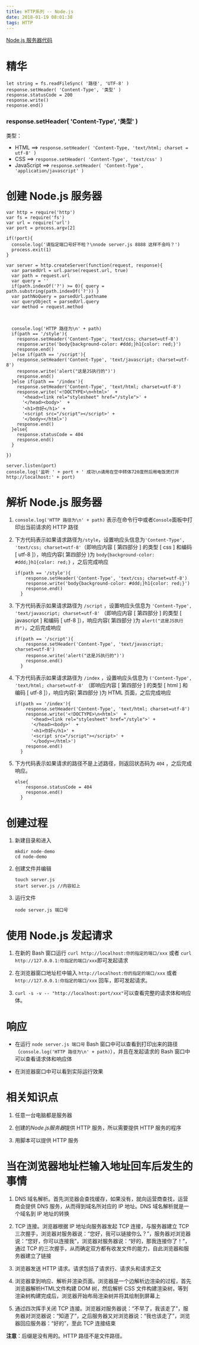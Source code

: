 ```yaml
---
title: HTTP系列 -- Node.js
date: 2018-01-19 08:01:38
tags: HTTP
---
```

[Node.js 服务器代码](https://github.com/bowen-wu/Node.js-server-JSONP-AJAX/blob/master/server.js)
# 精华
```
let string = fs.readFileSync( '路径', 'UTF-8' )
response.setHeader( 'Content-Type', '类型' )
response.statusCode = 200
response.write()
response.end()
```
### response.setHeader( 'Content-Type', '类型' )
类型：
- HTML ==> ` response.setHeader( 'Content-Type, 'text/html; charset = utf-8' ) `
- CSS ==> ` response.setHeader( 'Content-Type', 'text/css' ) `
- JavaScript ==> ` response.setHeader( 'Content-Type', 'application/javascript' ) `

# 创建 Node.js 服务器
```
var http = require('http')
var fs = require('fs')
var url = require('url')
var port = process.argv[2]

if(!port){
  console.log('请指定端口号好不啦？\nnode server.js 8888 这样不会吗？')
  process.exit(1)
}

var server = http.createServer(function(request, response){
  var parsedUrl = url.parse(request.url, true)
  var path = request.url 
  var query = ''
  if(path.indexOf('?') >= 0){ query = path.substring(path.indexOf('?')) }
  var pathNoQuery = parsedUrl.pathname
  var queryObject = parsedUrl.query
  var method = request.method



  console.log('HTTP 路径为\n' + path)
  if(path == '/style'){
    response.setHeader('Content-Type', 'text/css; charset=utf-8')
    response.write('body{background-color: #ddd;}h1{color: red;}')
    response.end()
  }else if(path == '/script'){
    response.setHeader('Content-Type', 'text/javascript; charset=utf-8')
    response.write('alert("这是JS执行的")')
    response.end()
  }else if(path == '/index'){
    response.setHeader('Content-Type', 'text/html; charset=utf-8')
    response.write('<!DOCTYPE>\n<html>'  + 
      '<head><link rel="stylesheet" href="/style">' +
      '</head><body>'  +
      '<h1>你好</h1>' +
      '<script src="/script"></script>' +
      '</body></html>')
    response.end()
  }else{
    response.statusCode = 404
    response.end()
  }

})

server.listen(port)
console.log('监听 ' + port + ' 成功\n请用在空中转体720度然后用电饭煲打开 http://localhost:' + port)
```

# 解析 Node.js 服务器
1. ` console.log('HTTP 路径为\n' + path) ` 表示在命令行中或者`Console`面板中打印出当前请求的 HTTP 路径

2. 下方代码表示如果请求路径为` /style `，设置响应头信息为`'Content-Type', 'text/css; charset=utf-8'`（即响应内容 [ 第四部分 ] 的类型 [ css ] 和编码 [ utf-8 ]），响应内容( 第四部分 )为 ` body{background-color: #ddd;}h1{color: red;} ` ，之后完成响应
    ```
    if(path == '/style'){
        response.setHeader('Content-Type', 'text/css; charset=utf-8')
        response.write('body{background-color: #ddd;}h1{color: red;}')
        response.end()
      }
    ```

3. 下方代码表示如果请求路径为 ` /script ` ，设置响应头信息为 ` 'Content-Type', 'text/javascript; charset=utf-8' ` （即响应内容 [ 第四部分 ] 的类型 [ javascript ] 和编码 [ utf-8 ]），响应内容( 第四部分 )为 ` alert("这是JS执行的") `，之后完成响应
    ```
    if(path == '/script'){
        response.setHeader('Content-Type', 'text/javascript; charset=utf-8')
        response.write('alert("这是JS执行的")')
        response.end()
      }
    ```
4. 下方代码表示如果请求路径为 ` /index ` ，设置响应头信息为 ` ('Content-Type', 'text/html; charset=utf-8' ` （即响应内容 [ 第四部分 ] 的类型 [ html ] 和编码 [ utf-8 ]），响应内容( 第四部分 )为 HTML 页面，之后完成响应
    ```
    if(path == '/index'){
        response.setHeader('Content-Type', 'text/html; charset=utf-8')
        response.write('<!DOCTYPE>\n<html>'  + 
          '<head><link rel="stylesheet" href="/style">' +
          '</head><body>'  +
          '<h1>你好</h1>' +
          '<script src="/script"></script>' +
          '</body></html>')
        response.end()
      }
    ```

5. 下方代码表示如果请求的路径不是上述路径，则返回状态码为 `404` ，之后完成响应。
    ```
    else{
        response.statusCode = 404
        response.end()
      }
    ```

# 创建过程
1. 新建目录和进入
    ```
    mkdir node-demo
    cd node-demo
    ```

2. 创建文件并编辑
    ```
    touch server.js
    start server.js //内容如上
    ```

3. 运行文件
    ```
    node server.js 端口号
    ```

# 使用 Node.js 发起请求
1. 在新的 Bash 窗口运行 `curl http://localhost:你的指定的端口/xxx` 或者 `curl http://127.0.0.1:你指定的端口/xxx`即可发起请求

2. 在浏览器窗口地址栏中输入 `http://localhost:你的指定的端口/xxx` 或者 `http://127.0.0.1:你指定的端口/xxx` 回车，即可发起请求。

3. `curl -s -v -- "http://localhost:port/xxx"`可以查看完整的请求体和响应体。

# 响应
- 在运行 `node server.js 端口号` Bash 窗口中可以查看到打印出来的路径（`console.log('HTTP 路径为\n' + path)`），并且在发起请求的 Bash 窗口中可以查看请求体和响应体

- 在浏览器窗口中可以看到实际运行效果

# 相关知识点
1. 任意一台电脑都是服务器

2. 创建的*Node.js服务器*提供 HTTP 服务，所以需要提供 HTTP 服务的程序

3. 用脚本可以提供 HTTP 服务


# 当在浏览器地址栏输入地址回车后发生的事情
1. DNS 域名解析。首先浏览器会查找缓存，如果没有，就向运营商查找，运营商会提供 DNS 服务，从而得到域名所对应的 IP 地址。DNS 域名解析就是一个域名到 IP 地址的转换

2. TCP 连接。浏览器根据 IP 地址向服务器发起 TCP 连接，与服务器建立 TCP 三次握手，浏览器对服务器说：“您好，我可以链接你么？”，服务器对浏览器说：“您好，你可以连接我”，浏览器对服务器说：“好的，那我连接你了！”，通过 TCP 的三次握手，从而确定双方都有收发文件的能力，自此浏览器和服务器建立了链接

3. 浏览器发送 HTTP 请求。请求包括了请求行、请求头和请求正文

4. 浏览器拿到响应、解析并渲染页面。浏览器是一个边解析边渲染的过程，首先浏览器解析HTML文件构建 DOM 树，然后解析 CSS 文件构建渲染树，等到渲染树构建完成后，浏览器开始布局渲染树并将其绘制到屏幕上

5. 通过四次挥手关闭 TCP 连接。浏览器对服务器说：“不早了，我该走了”，服务器对浏览器说：“知道了”，之后服务器又对浏览器说：“我也该走了”，浏览器回应服务器：“好的”，至此 TCP 连接结束

**注意**：后缀是没有用的。HTTP 路径不是文件路径。

